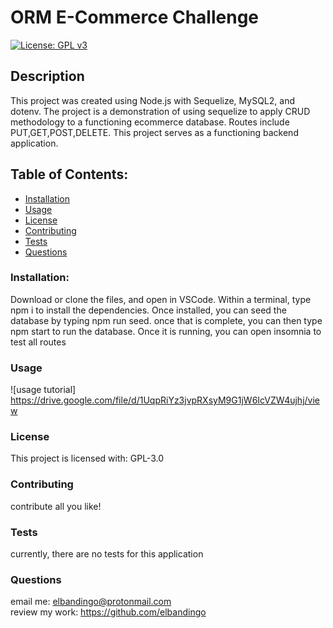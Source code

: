 # ORM E-Commerce Challenge
[![License: GPL v3](https://img.shields.io/badge/License-GPLv3-blue.svg)](https://www.gnu.org/licenses/gpl-3.0)
## Description    
This project was created using Node.js with Sequelize, MySQL2, and dotenv. The project is a demonstration of using sequelize to apply CRUD methodology to a functioning ecommerce database. Routes include PUT,GET,POST,DELETE. This project serves as a functioning backend application.
## Table of Contents:
* [Installation](#installation)
* [Usage](#usage)
* [License](#license)
* [Contributing](#contributing)
* [Tests](#tests)
* [Questions](#questions)
### Installation:
Download or clone the files, and open in VSCode. Within a terminal, type npm i to install the dependencies. Once installed, you can seed the database by typing npm run seed. once that is complete, you can then type npm start to run the database. Once it is running, you can open insomnia to test all routes
### Usage
![usage tutorial]
https://drive.google.com/file/d/1UqpRiYz3jvpRXsyM9G1jW6IcVZW4ujhj/view
### License
This project is licensed with:
GPL-3.0
### Contributing
contribute all you like!
### Tests
currently, there are no tests for this application
### Questions
email me: elbandingo@protonmail.com<br />
review my work: https://github.com/elbandingo

